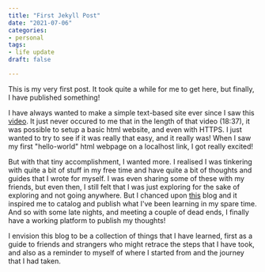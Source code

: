 ```yaml
---
title: "First Jekyll Post"
date: "2021-07-06"
categories:
- personal
tags:
- life update
draft: false

---
```


This is my very first post. It took quite a while for me to get here, but
finally, I have published something! 

<!--more-->

I have always wanted to make a simple text-based site ever since I saw this
[video](https://youtu.be/OWAqilIVNgE). It just never occured to me that in the
length of that video (18:37), it was possible to setup a basic html website, and
even with HTTPS. I just wanted to try to see if it was really that easy, and it
really was! When I saw my first "hello-world" html webpage on a localhost link,
I got really excited! 

But with that tiny accomplishment, I wanted more. I realised I was tinkering
with quite a bit of stuff in my free time and have quite a bit of thoughts and
guides that I wrote for myself. I was even sharing some of these with my
friends, but even then, I still felt that I was just exploring for the sake of
exploring and not going anywhere. But I chanced upon
[this](https://shinglyu.com/) blog and it inspired me to catalog and publish
what I've been learning in my spare time. And so with some late nights, and
meeting a couple of dead ends, I finally have a working platform to publish my
thoughts! 

I envision this blog to be a collection of things that I have learned, first as
a guide to friends and strangers who might retrace the steps that I have took,
and also as a reminder to myself of where I started from and the journey that I
had taken.

